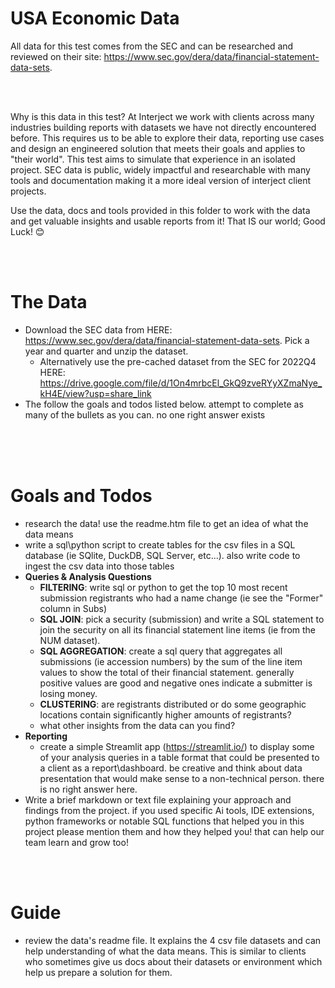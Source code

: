 # USA Economic Data
All data for this test comes from the SEC and can be researched and reviewed on their site: https://www.sec.gov/dera/data/financial-statement-data-sets.

<br>
<br>

Why is this data in this test? At Interject we work with clients across many industries building reports with datasets we have not directly encountered before. This requires us to be able to explore their data, reporting use cases and design an engineered solution that meets their goals and applies to "their world". This test aims to simulate that experience in an isolated project. SEC data is public, widely impactful and researchable with many tools and documentation making it a more ideal version of interject client projects.

Use the data, docs and tools provided in this folder to work with the data and get valuable insights and usable reports from it! That IS our world; Good Luck! 😊


<br>
<br>

# The Data
- Download the SEC data from HERE: https://www.sec.gov/dera/data/financial-statement-data-sets. Pick a year and quarter and unzip the dataset.
  - Alternatively use the pre-cached dataset from the SEC for 2022Q4 HERE: https://drive.google.com/file/d/1On4mrbcEl_GkQ9zveRYyXZmaNye_kH4E/view?usp=share_link
- The follow the goals and todos listed below. attempt to complete as many of the bullets as you can. no one right answer exists


<br>
<br>
<br>


# Goals and Todos
- research the data! use the readme.htm file to get an idea of what the data means
- write a sql\python script to create tables for the csv files in a SQL database (ie SQlite, DuckDB, SQL Server, etc...). also write code to ingest the csv data into those tables
- **Queries & Analysis Questions**
  - **FILTERING**: write sql or python to get the top 10 most recent submission registrants who had a name change (ie see the "Former" column in Subs) 
  - **SQL JOIN**: pick a security (submission) and write a SQL statement to join the security on all its financial statement line items (ie from the NUM dataset).
  - **SQL AGGREGATION**: create a sql query that aggregates all submissions (ie accession numbers) by the sum of the line item values to show the total of their financial statement. generally positive values are good and negative ones indicate a submitter is losing money.
  - **CLUSTERING**: are registrants distributed or do some geographic locations contain significantly higher amounts of registrants?
  - what other insights from the data can you find?
- **Reporting**
  - create a simple Streamlit app (https://streamlit.io/) to display some of your analysis queries in a table format that could be presented to a client as a report\dashboard. be creative and think about data presentation that would make sense to a non-technical person. there is no right answer here.
- Write a brief markdown or text file explaining your approach and findings from the project. if you used specific Ai tools, IDE extensions, python frameworks or notable SQL functions that helped you in this project please mention them and how they helped you! that can help our team learn and grow too! 


<br>
<br>

# Guide
- review the data's readme file. It explains the 4 csv file datasets and can help understanding of what the data means. This is similar to clients who sometimes give us docs about their datasets or environment which help us prepare a solution for them.